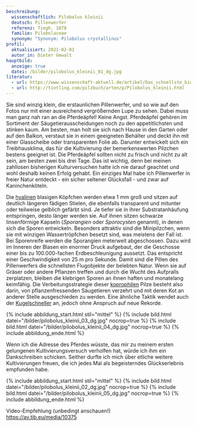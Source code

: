 ```yaml
---
beschreibung:
  wissenschaftlich: Pilobolus kleinii
  deutsch: Pillenwerfer
  referenz: Tiegh. 1878
  familie: Pilobolaceae
  synonym: "Synonym: Pilobolus crystallinus"
profil:
  aktualisiert: 2021-02-01
  autor_in: Dieter Gewalt
hauptbild:
  anzeige: true
  datei: /bilder/pilobolus_kleinii_01_dg.jpg
literatur:
  - url: https://www.wissenschaft-aktuell.de/artikel/Das_schnellste_biologische_Geschoss_der_Welt1771015585330.html
  - url: http://tintling.com/pilzbuch/arten/p/Pilobolus_kleinii.html
---
```

Sie sind winzig klein, die erstaunlichen Pillenwerfer, und so wie auf den Fotos nur mit einer ausreichend vergrößernden Lupe zu sehen. Dabei muss man ganz nah ran an die Pferdeäpfel! Keine Angst. Pferdeäpfel gehören im Sortiment der Säugetierausscheidungen noch zu den appetitlichsten und stinken kaum. Am besten, man holt sie sich nach Hause in den Garten oder auf den Balkon, verstaut sie in einem geeigneten Behälter und deckt ihn mit einer Glasscheibe oder transparenten Folie ab. Darunter entwickelt sich ein Treibhausklima, das für die Kultivierung der bemerkenswerten Pilzchen bestens geeignet ist. Die Pferdeäpfel sollten nicht zu frisch und nicht zu alt sein, am besten zwei bis drei Tage. Das ist wichtig, denn bei meinen zahllosen bisherigen Kulturversuchen hatte ich nie darauf geachtet und wohl deshalb keinen Erfolg gehabt. Ein einziges Mal habe ich Pillenwerfer in freier Natur entdeckt - ein sicher seltener Glücksfall - und zwar auf Kaninchenköteln.

Die [hyalinen](hyalin "Glossar") blasigen Köpfchen werden etwa 1 mm groß und sitzen auf deutlich längeren fädigen Stielen, die ebenfalls transparent und mitunter oder teilweise gelblich gefärbt sind. Je tiefer sie in ihrer Substratanhäufung entspringen, desto länger werden sie. Auf ihnen sitzen schwarze linsenförmige Kapseln (*Sporangien* oder *Sporocysten* genannt), in denen sich die Sporen entwickeln. Besonders attraktiv sind die Minipilzchen, wenn sie mit winzigen Wassertröpfchen besetzt sind, was meistens der Fall ist. Bei Sporenreife werden die Sporangien meterweit abgeschossen. Dazu wird im Inneren der Blasen ein enormer Druck aufgebaut, der die Geschosse einer bis zu 100.000-fachen Erdbeschleunigung aussetzt. Das entspricht einer Geschwindigkeit von 25 m pro Sekunde. Damit sind die Pillen des Pillenwerfers die schnellsten Flugobjekte der belebten Natur. Wenn sie auf Gräser oder andere Pflanzen treffen und durch die Wucht des Aufpralls zerplatzen, bleiben die klebrigen Sporen an ihnen haften und monatelang keimfähig. Die Verbeitungsstrategie dieser [koprophilen](coprophil "Glossar") Pilze besteht also darin, von pflanzenfressenden Säugetieren verzehrt und  mit deren Kot an anderer Stelle ausgeschieden zu werden. Eine ähnliche Taktik wendet auch der [Kugelschneller](/pilze/sphaerobolus-stellatus-kugelschneller) an, jedoch ohne Anspruch auf neue Rekorde.

{% include abbildung_start.html stil="mittel" %}
{% include bild.html datei="/bilder/pilobolus_kleinii_03_dg.jpg" nocrop=true %}
{% include bild.html datei="/bilder/pilobolus_kleinii_04_dg.jpg" nocrop=true %}
{% include abbildung_ende.html %}

Wenn ich die Adresse des Pferdes wüsste, das mir zu meinem ersten gelungenen Kultivierungsversuch verholfen hat, würde ich ihm ein Dankschreiben schicken. Seither durfte ich mich über etliche weitere Kultivierungen freuen, die ich jedes Mal als begeisterndes Glückserlebnis empfunden habe.

{% include abbildung_start.html stil="mittel" %}
{% include bild.html datei="/bilder/pilobolus_kleinii_02_dg.jpg" nocrop=true %}
{% include bild.html datei="/bilder/pilobolus_kleinii_05_dg.jpg" nocrop=true %}
{% include abbildung_ende.html %}

Video-Empfehlung (unbedingt anschauen!)\
<https://av.tib.eu/media/10375>